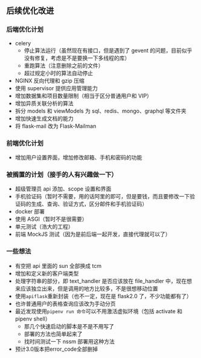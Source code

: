 ## 后续优化改进

### 后端优化计划

- celery
  - 停止算法运行（虽然现在有接口，但是遇到了 gevent 的问题，目前似乎没有修复，考虑是不是要换一下多线程的库）
  - 重跑算法（注意删除之前的文件）
  - 超过规定小时的算法自动停止
- NGINX 反向代理和 gzip 压缩
- 使用 supervisor 提供应用管理能力
- 增加数据集和项目数量限制（相当于区分普通用户和 VIP）
- 增加异质关联分析的算法
- 拆分 models 和 viewModels 为 sql、redis、mongo、graphql 等文件夹
- 增加快速生成文档的能力
- 将 flask-mail 改为 Flask-Mailman

### 前端优化计划

- 增加用户设置界面，增加修改邮箱、手机和密码的功能

### 被搁置的计划（接手的人有兴趣做一下）

- 超级管理员 api 添加、scope 设置和界面
- 手机验证码（暂时不需要，用的话阿里的即可，但是要钱，而且要修改一下验证码的生成、查询、验证方式，区分邮件和手机验证码）
- docker 部署
- 使用 ASGI（暂时不是很需要）
- 单元测试（浩大的工程）
- 前端 MockJS 测试（因为是前后端一起开发，直接代理就可以了）

### 一些想法

- 有空把 api 里面的 sun 全部换成 tcm
- 增加和定义新的客户端类型
- 处理字符串的部分，即 text_handler 是否应该放在 file_handler 中，现在想来应该独立出来，但是调用的地方比较多，不是很想移动位置
- 使用`apiflask`重新封装（也不一定，现在是 flask2.0 了，不少功能都有了）
- 也许普通用户的表格查询应该改为手动分页
- 最近发现使用`pipenv run 命令`可以不用激活虚拟环境（包括 activate 和 pipenv shell）
  - 那几个快速启动的脚本是不是不用写了
  - 部署的方法也简单起来了
  - 找时间测试一下 nssm 部署用这种方法
- 预计3.0版本把error_code全部删掉